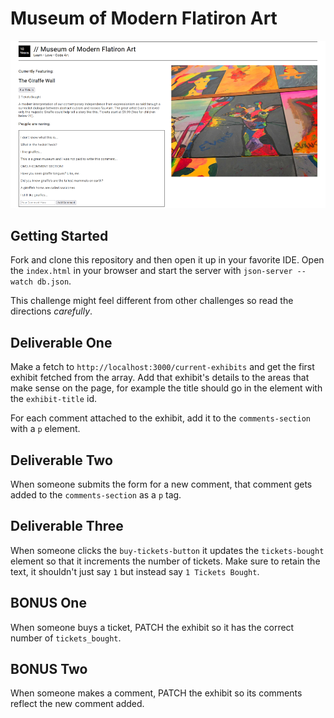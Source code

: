 # Museum of Modern Flatiron Art

![Giraffe Walls FTW](assets/example.png)

## Getting Started

Fork and clone this repository and then open it up in your favorite IDE. Open the `index.html` in your browser and start the server with `json-server --watch db.json`.

This challenge might feel different from other challenges so read the directions *carefully*.

## Deliverable One

Make a fetch to `http://localhost:3000/current-exhibits` and get the first exhibit fetched from the array. Add that exhibit's details to the areas that make sense on the page, for example the title should go in the element with the `exhibit-title` id.

For each comment attached to the exhibit, add it to the `comments-section` with a `p` element.

## Deliverable Two

When someone submits the form for a new comment, that comment gets added to the `comments-section` as a `p` tag.

## Deliverable Three

When someone clicks the `buy-tickets-button` it updates the `tickets-bought` element so that it increments the number of tickets. Make sure to retain the text, it shouldn't just say `1` but instead say `1 Tickets Bought`.

## BONUS One

When someone buys a ticket, PATCH the exhibit so it has the correct number of `tickets_bought`.

## BONUS Two

When someone makes a comment, PATCH the exhibit so its comments reflect the new comment added.

